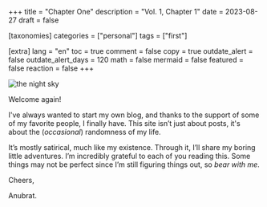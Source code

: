 +++
title = "Chapter One"
description = "Vol. 1, Chapter 1"
date = 2023-08-27
draft = false

[taxonomies]
categories = ["personal"]
tags = ["first"]


[extra]
lang = "en"
toc = true
comment = false
copy = true
outdate_alert = false
outdate_alert_days = 120
math = false
mermaid = false
featured = false
reaction = false
+++

![the night sky](/img/chapter-one/img1.avif)

Welcome again!

I've always wanted to start my own blog, and thanks to the support of some of my favorite people, I finally have. This site isn’t just about posts, it's about the (*occasional*) randomness of my life.  

It’s mostly satirical, much like my existence. Through it, I’ll share my boring little adventures. I’m incredibly grateful to each of you reading this. Some things may not be perfect since I’m still figuring things out, so *bear with me*.  

Cheers,

Anubrat.
